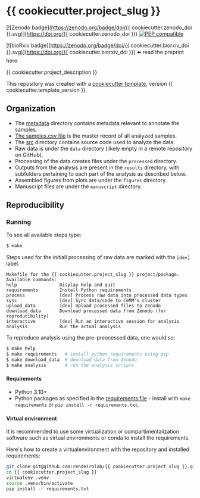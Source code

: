 # {{ cookiecutter.project_slug }}

[![Zenodo badge](https://zenodo.org/badge/doi/{{ cookiecutter.zenodo_doi }}.svg)](https://doi.org/{{ cookiecutter.zenodo_doi }})
[![PEP compatible](http://pepkit.github.io/img/PEP-compatible-green.svg)](http://pep.databio.org/)

[![bioRxiv badge](https://zenodo.org/badge/doi/{{ cookiecutter.biorxiv_doi }}.svg)](https://doi.org/{{ cookiecutter.biorxiv_doi }}) ⬅️ read the preprint here

{{ cookiecutter.project_description }}

This repository was created with a [cookiecutter template](https://github.com/rendeirolab/_project_template), version {{ cookiecutter.template_version }}.

## Organization

- The [metadata](metadata) directory contains metadata relevant to annotate the samples.
- [The samples.csv file](metadata/samples.csv) is the master record of all analyzed samples.
- The [src](src) directory contains source code used to analyze the data.
- Raw data  is under the `data` directory (likely empty in a remote repository on GitHub).
- Processing of the data creates files under the `processed`  directory.
- Outputs from the analysis are present in the `results` directory, with subfolders pertaining to each part of the analysis as described below.
- Assembled figures from plots are under the `figures` directory.
- Manuscript files are under the `manuscript` directory.

## Reproducibility

### Running

To see all available steps type:
```bash
$ make
```

Steps used for the initiall processing of raw data are marked with the `[dev]` label.
```
Makefile for the {{ cookiecutter.project_slug }} project/package.
Available commands:
help                Display help and quit
requirements        Install Python requirements
process             [dev] Process raw data into processed data types
sync                [dev] Sync data/code to CeMM's cluster
upload_data         [dev] Upload processed files to Zenodo
download_data       Download processed data from Zenodo (for reproducibility)
interactive         [dev] Run an interactive session for analysis
analysis            Run the actual analysis
```

To reproduce analysis using the pre-preocessed data, one would so:

```bash
$ make help
$ make requirements   # install python requirements using pip
$ make download_data  # download data from Zenodo
$ make analysis       # run the analysis scripts
```

#### Requirements

- Python 3.10+
- Python packages as specified in the [requirements file](requirements.txt) - install with `make requirements` or `pip install -r requirements.txt`.

#### Virtual environment

It is recommended to use some virtualization or compartimentalization software such as virtual environments or conda to install the requirements.

Here's how to create a virtualenvironment with the repository and installed requirements:

```bash
git clone git@github.com:rendeirolab/{{ cookiecutter.project_slug }}.git
cd {{ cookiecutter.project_slug }}
virtualenv .venv
source .venv/bin/activate
pip install -r requirements.txt
```
